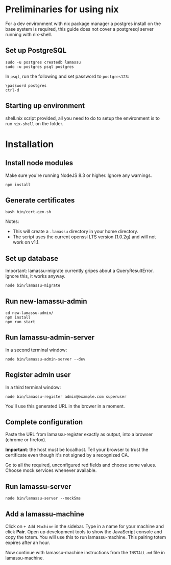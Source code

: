 # Preliminaries for using nix

For a dev environment with nix package manager a postgres install on the base system is required, this guide does not cover a postgresql server running with nix-shell.

## Set up PostgreSQL

```
sudo -u postgres createdb lamassu
sudo -u postgres psql postgres
```

In ``psql``, run the following and set password to ``postgres123``:

```
\password postgres
ctrl-d
```

## Starting up environment

shell.nix script provided, all you need to do to setup the environment is to run `nix-shell` on the folder. 

# Installation

## Install node modules

Make sure you're running NodeJS 8.3 or higher. Ignore any warnings.

```
npm install
```

## Generate certificates

```
bash bin/cert-gen.sh
```

Notes: 
  - This will create a ``.lamassu`` directory in your home directory.
  - The script uses the current openssl LTS version (1.0.2g) and will not work on v1.1.
  
## Set up database

Important: lamassu-migrate currently gripes about a QueryResultError. Ignore this, it works anyway.

```
node bin/lamassu-migrate
```

## Run new-lamassu-admin

```
cd new-lamassu-admin/
npm install
npm run start
```

## Run lamassu-admin-server

In a second terminal window:

```
node bin/lamassu-admin-server --dev
```

## Register admin user

In a third terminal window:

```
node bin/lamassu-register admin@example.com superuser
```

You'll use this generated URL in the brower in a moment.

## Complete configuration

Paste the URL from lamassu-register exactly as output, into a browser (chrome or firefox).

**Important**: the host must be localhost. Tell your browser to trust the certificate even though it's not signed by a recognized CA.

Go to all the required, unconfigured red fields and choose some values. Choose mock services whenever available.

## Run lamassu-server

```
node bin/lamassu-server --mockSms
```

## Add a lamassu-machine

Click on ``+ Add Machine`` in the sidebar. Type in a name for your machine and click **Pair**. Open up development tools to show the JavaScript console and copy the totem. You will use this to run lamassu-machine. This pairing totem expires after an hour.

Now continue with lamassu-machine instructions from the ``INSTALL.md`` file in lamassu-machine.
